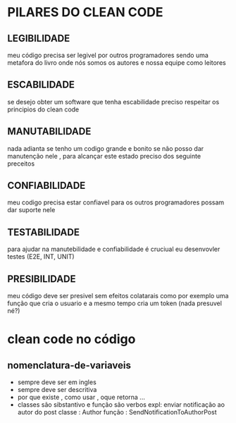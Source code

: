 
# PILARES DO CLEAN CODE


## LEGIBILIDADE 
meu código precisa ser legivel por outros programadores sendo uma metafora do livro onde nós somos os autores e nossa equipe como leitores

## ESCABILIDADE
se desejo obter um software que tenha escabilidade preciso respeitar os principios do clean code

## MANUTABILIDADE 
nada adianta se tenho um codigo grande e bonito se não posso dar manutenção nele , para alcançar este estado preciso dos seguinte preceitos 

## CONFIABILIDADE
meu codigo precisa estar confiavel para os outros programadores possam dar suporte nele 

## TESTABILIDADE 
para ajudar na manutebilidade e confiabilidade é cruciual eu desenvovler testes (E2E, INT, UNIT)

## PRESIBILIDADE 
meu código deve ser presivel sem efeitos colatarais como por exemplo uma função que cria o usuario e a mesmo tempo cria um token (nada presuvel né?)

# clean code no código

## nomenclatura-de-variaveis
- sempre deve ser em ingles
- sempre deve ser descritiva 
- por que existe , como usar , oque retorna ...
- classes são sibstantivo e função são verbos 
 expl:
 enviar notificação ao autor do post 
 classe : Author
 função : SendNotificationToAuthorPost 
 